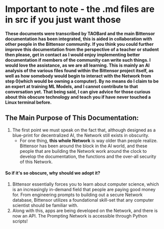# Important to note - the .md files are in src if you just want those

**These documents were transcribed by TAOBard and the main Bittensor documentation has been integrated, this is aided in collaboration with other people in the Bittensor community. If you think you could further improve this documentation from the perspective of a teacher or student then please, get in contact as I would enjoy implementing better documentation if members of the community can write such things. I would love the assistance, as we are all learning. This is mainly an AI analysis of the various files found within the Bittensor project itself, as well as how somebody would begin to interact with the Network from step 0(which would be owning a computer). By no means do I claim to be an expert at training ML Models, and I cannot contribute to that conversation yet. That being said, I can give advice for those curious about this obscure technology and teach you if have never touched a Linux terminal before.**

## The Main Purpose of This Documentation:

1. The first point we must speak on the fact that, although designed as a blue-print for decentralized AI, the Network still exists in obscurity. 
    - For one thing, **this whole Network** is way older than people realize. Bittensor has been around the block in the AI world, and these people that are building the Network work around the clock to develop the documentation, the functions and the over-all security of this Network. 

#### So if it's so obscure, why should we adopt it?

1. Bittensor essentially forces you to learn about computer science, which is an increasingly in-demand field that people are paying good money for. From engineering prompts to building out a secure Network database, Bittensor utilizes a foundational skill-set that any computer scientist should be familiar with. 
2. Along with this, apps are being developed on the Network, and there is now an API. The Prompting Network is accessible through Python scripts! 

